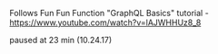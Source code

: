 Follows Fun Fun Function "GraphQL Basics" tutorial - https://www.youtube.com/watch?v=lAJWHHUz8_8

paused at 23 min (10.24.17)
